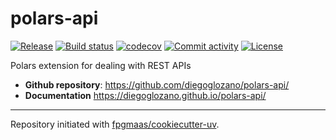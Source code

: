 # polars-api

[![Release](https://img.shields.io/github/v/release/diegoglozano/polars-api)](https://img.shields.io/github/v/release/diegoglozano/polars-api)
[![Build status](https://img.shields.io/github/actions/workflow/status/diegoglozano/polars-api/main.yml?branch=main)](https://github.com/diegoglozano/polars-api/actions/workflows/main.yml?query=branch%3Amain)
[![codecov](https://codecov.io/gh/diegoglozano/polars-api/branch/main/graph/badge.svg)](https://codecov.io/gh/diegoglozano/polars-api)
[![Commit activity](https://img.shields.io/github/commit-activity/m/diegoglozano/polars-api)](https://img.shields.io/github/commit-activity/m/diegoglozano/polars-api)
[![License](https://img.shields.io/github/license/diegoglozano/polars-api)](https://img.shields.io/github/license/diegoglozano/polars-api)

Polars extension for dealing with REST APIs

- **Github repository**: <https://github.com/diegoglozano/polars-api/>
- **Documentation** <https://diegoglozano.github.io/polars-api/>

---

Repository initiated with [fpgmaas/cookiecutter-uv](https://github.com/fpgmaas/cookiecutter-uv).
